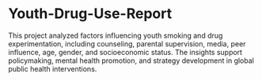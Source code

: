 # Youth-Drug-Use-Report
This project analyzed factors influencing youth smoking and drug experimentation, including counseling, parental supervision, media, peer influence, age, gender, and socioeconomic status. The insights support policymaking, mental health promotion, and strategy development in global public health interventions.
